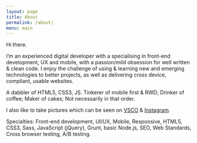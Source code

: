 ```yaml
---
layout: page
title: About
permalink: /about/
menu: main
---
```


Hi there.

I&rsquo;m an experienced digital developer with a specialising in front-end development, UX and mobile, with a passion/mild obsession for well written &amp; clean code. I enjoy the challenge of using &amp; learning new and emerging technologies to better projects, as well as delivering cross device, compliant, usable websites.

A dabbler of HTML5, CSS3, JS. Tinkerer of mobile first &amp; RWD; Drinker of coffee; Maker of cakes; Not necessarily in that order.

I also like to take pictures which can be seen on [VSCO](http://jibubo.vsco.co) &amp; [Instagram](http://instagram.com/jibubo).

Specialties: Front-end development, UI/UX, Mobile, Responsive, HTML5, CSS3, Sass, JavaScript (jQuery), Grunt, basic Node.js, SEO, Web Standards, Cross browser testing, A/B testing.

